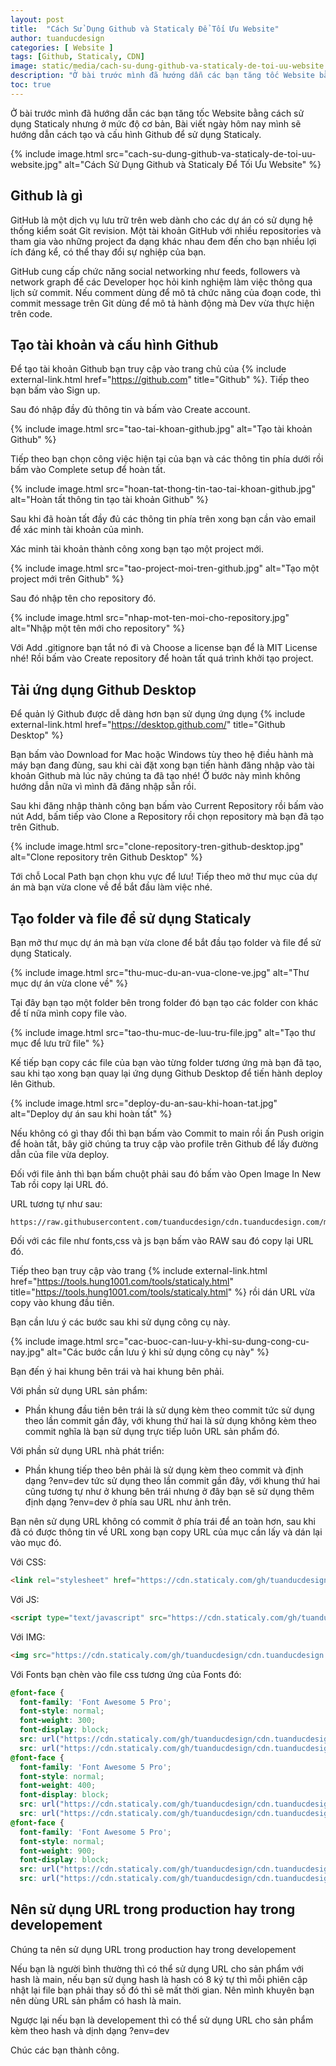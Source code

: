 ```yaml
---
layout: post
title:  "Cách Sử Dụng Github và Staticaly Để Tối Ưu Website"
author: tuanducdesign
categories: [ Website ]
tags: [Github, Staticaly, CDN]
image: static/media/cach-su-dung-github-va-staticaly-de-toi-uu-website.jpg
description: "Ở bài trước mình đã hướng dẫn các bạn tăng tốc Website bằng cách sử dụng Staticaly nhưng ở mức độ cơ bản."
toc: true
---
```


Ở bài trước mình đã hướng dẫn các bạn tăng tốc Website bằng cách sử dụng Staticaly nhưng ở mức độ cơ bản, Bài viết ngày hôm nay mình sẽ hướng dẫn cách tạo và cấu hình Github để sử dụng Staticaly.

{% include image.html src="cach-su-dung-github-va-staticaly-de-toi-uu-website.jpg" alt="Cách Sử Dụng Github và Staticaly Để Tối Ưu Website" %}

## Github là gì

GitHub là một dịch vụ lưu trữ trên web dành cho các dự án có sử dụng hệ thống kiểm soát Git revision. Một tài khoản GitHub với nhiều repositories và tham gia vào những project đa dạng khác nhau đem đến cho bạn nhiều lợi ích đáng kể, có thể thay đổi sự nghiệp của bạn.

GitHub cung cấp chức năng social networking như feeds, followers và network graph để các Developer học hỏi kinh nghiệm làm việc thông qua lịch sử commit. Nếu comment dùng để mô tả chức năng của đoạn code, thì commit message trên Git dùng để mô tả hành động mà Dev vừa thực hiện trên code.

## Tạo tài khoản và cấu hình Github

Để tạo tài khoản Github bạn truy cập vào trang chủ của {% include external-link.html href="https://github.com" title="Github" %}. Tiếp theo bạn bấm vào Sign up.

Sau đó nhập đầy đủ thông tin và bấm vào Create account.

{% include image.html src="tao-tai-khoan-github.jpg" alt="Tạo tài khoản Github" %}

Tiếp theo bạn chọn công việc hiện tại của bạn và các thông tin phía dưới rồi bấm vào Complete setup để hoàn tất.

{% include image.html src="hoan-tat-thong-tin-tao-tai-khoan-github.jpg" alt="Hoàn tất thông tin tạo tài khoản Github" %}

Sau khi đã hoàn tất đầy đủ các thông tin phía trên xong bạn cần vào email để xác minh tài khoản của mình.

Xác minh tài khoản thành công xong bạn tạo một project mới.

{% include image.html src="tao-project-moi-tren-github.jpg" alt="Tạo một project mới trên Github" %}

Sau đó nhập tên cho repository đó.

{% include image.html src="nhap-mot-ten-moi-cho-repository.jpg" alt="Nhập một tên mới cho repository" %}

Với Add .gitignore bạn tắt nó đi và Choose a license bạn để là MIT License nhé! Rồi bấm vào Create repository để hoàn tất quá trình khởi tạo project.

## Tải ứng dụng Github Desktop

Để quản lý Github được dễ dàng hơn bạn sử dụng ứng dụng {% include external-link.html href="https://desktop.github.com/" title="Github Desktop" %}

Bạn bấm vào Download for Mac hoặc Windows tùy theo hệ điều hành mà máy bạn đang đùng, sau khi cài đặt xong bạn tiến hành đăng nhập vào tài khoản Github mà lúc nãy chúng ta đã tạo nhé! Ở bước này mình không hướng dẫn nữa vì mình đã đăng nhập sẵn rồi.

Sau khi đăng nhập thành công bạn bấm vào Current Repository rồi bấm vào nút Add, bấm tiếp vào Clone a Repository rồi chọn repository mà bạn đã tạo trên Github.

{% include image.html src="clone-repository-tren-github-desktop.jpg" alt="Clone repository trên Github Desktop" %}

Tới chỗ Local Path bạn chọn khu vực để lưu! Tiếp theo mở thư mục của dự án mà bạn vừa clone về để bắt đầu làm việc nhé.

## Tạo folder và file để sử dụng Staticaly

Bạn mở thư mục dự án mà bạn vừa clone để bắt đầu tạo folder và file để sử dụng Staticaly.

{% include image.html src="thu-muc-du-an-vua-clone-ve.jpg" alt="Thư mục dự án vừa clone về" %}

Tại đây bạn tạo một folder bên trong folder đó bạn tạo các folder con khác để tí nữa mình copy file vào.

{% include image.html src="tao-thu-muc-de-luu-tru-file.jpg" alt="Tạo thư mục để lưu trữ file" %}

Kế tiếp bạn copy các file của bạn vào từng folder tương ứng mà bạn đã tạo, sau khi tạo xong bạn quay lại ứng dụng Github Desktop để tiến hành deploy lên Github.

{% include image.html src="deploy-du-an-sau-khi-hoan-tat.jpg" alt="Deploy dự án sau khi hoàn tất" %}

Nếu không có gì thay đổi thì bạn bấm vào Commit to main rồi ấn Push origin để hoàn tất, bây giờ chúng ta truy cập vào profile trên Github để lấy đường dẫn của file vừa deploy.

Đối với file ảnh thì bạn bấm chuột phải sau đó bấm vào Open Image In New Tab rồi copy lại URL đó.

URL tương tự như sau:

```text
https://raw.githubusercontent.com/tuanducdesign/cdn.tuanducdesign.com/main/assets/images/tuanducdesign.jpg
```

Đối với các file như fonts,css và js bạn bấm vào RAW sau đó copy lại URL đó.

Tiếp theo bạn truy cập vào trang {% include external-link.html href="https://tools.hung1001.com/tools/staticaly.html" title="https://tools.hung1001.com/tools/staticaly.html" %} rồi dán URL vừa copy vào khung đầu tiên.

Bạn cần lưu ý các bước sau khi sử dụng công cụ này.

{% include image.html src="cac-buoc-can-luu-y-khi-su-dung-cong-cu-nay.jpg" alt="Các bước cần lưu ý khi sử dụng công cụ này" %}

Bạn đến ý hai khung bên trái và hai khung bên phải.

Với phần sử dụng URL sản phẩm:

- Phần khung đầu tiên bên trái là sử dụng kèm theo commit tức sử dụng theo lần commit gần đây, với khung thứ hai là sử dụng không kèm theo commit nghĩa là bạn sử dụng trực tiếp luôn URL sản phẩm đó.

Với phần sử dụng URL nhà phát triển:

- Phần khung tiếp theo bên phải là sử dụng kèm theo commit và định dạng ?env=dev tức sử dụng theo lần commit gần đây, với khung thứ hai cũng tương tự như ở khung bên trái nhưng ở đây bạn sẽ sử dụng thêm định dạng ?env=dev ở phía sau URL như ảnh trên.

Bạn nên sử dụng URL không có commit ở phía trái để an toàn hơn, sau khi đã có được thông tin về URL xong bạn copy URL của mục cần lấy và dán lại vào mục đó.

Với CSS:

```html
<link rel="stylesheet" href="https://cdn.staticaly.com/gh/tuanducdesign/cdn.tuanducdesign.com/main/assets/css/animate.css">
```

Với JS:

```html
<script type="text/javascript" src="https://cdn.staticaly.com/gh/tuanducdesign/cdn.tuanducdesign.com/main/assets/js/jquery.min.js"></script>
```

Với IMG:

```html
<img src="https://cdn.staticaly.com/gh/tuanducdesign/cdn.tuanducdesign.com/main/assets/images/tuanducdesign.jpg">
```

Với Fonts bạn chèn vào file css tương ứng của Fonts đó:

```css
@font-face {
  font-family: 'Font Awesome 5 Pro';
  font-style: normal;
  font-weight: 300;
  font-display: block;
  src: url("https://cdn.staticaly.com/gh/tuanducdesign/cdn.tuanducdesign.com/main/assets/fonts/fa-light-300.eot");
  src: url("https://cdn.staticaly.com/gh/tuanducdesign/cdn.tuanducdesign.com/main/assets/fonts/fa-light-300.eot?#iefix") format("embedded-opentype"), url("https://cdn.staticaly.com/gh/tuanducdesign/cdn.tuanducdesign.com/main/assets/fonts/fa-light-300.woff2") format("woff2"), url("https://cdn.staticaly.com/gh/tuanducdesign/cdn.tuanducdesign.com/main/assets/fonts/fa-light-300.woff") format("woff"), url("https://cdn.staticaly.com/gh/tuanducdesign/cdn.tuanducdesign.com/main/assets/fonts/fa-light-300.ttf") format("truetype"), url("https://cdn.staticaly.com/gh/tuanducdesign/cdn.tuanducdesign.com/main/assets/fonts/fa-light-300.svg#fontawesome") format("svg"); }
@font-face {
  font-family: 'Font Awesome 5 Pro';
  font-style: normal;
  font-weight: 400;
  font-display: block;
  src: url("https://cdn.staticaly.com/gh/tuanducdesign/cdn.tuanducdesign.com/main/assets/fonts/fa-regular-400.eot");
  src: url("https://cdn.staticaly.com/gh/tuanducdesign/cdn.tuanducdesign.com/main/assets/fonts/fa-regular-400.eot?#iefix") format("embedded-opentype"), url("https://cdn.staticaly.com/gh/tuanducdesign/cdn.tuanducdesign.com/main/assets/fonts/fa-regular-400.woff2") format("woff2"), url("https://cdn.staticaly.com/gh/tuanducdesign/cdn.tuanducdesign.com/main/assets/fonts/fa-regular-400.woff") format("woff"), url("https://cdn.staticaly.com/gh/tuanducdesign/cdn.tuanducdesign.com/main/assets/fonts/fa-regular-400.ttf") format("truetype"), url("https://cdn.staticaly.com/gh/tuanducdesign/cdn.tuanducdesign.com/main/assets/fonts/fa-regular-400.svg#fontawesome") format("svg"); }
@font-face {
  font-family: 'Font Awesome 5 Pro';
  font-style: normal;
  font-weight: 900;
  font-display: block;
  src: url("https://cdn.staticaly.com/gh/tuanducdesign/cdn.tuanducdesign.com/main/assets/fonts/fa-solid-900.eot");
  src: url("https://cdn.staticaly.com/gh/tuanducdesign/cdn.tuanducdesign.com/main/assets/fonts/fa-solid-900.eot?#iefix") format("embedded-opentype"), url("https://cdn.staticaly.com/gh/tuanducdesign/cdn.tuanducdesign.com/main/assets/fonts/fa-solid-900.woff2") format("woff2"), url("https://cdn.staticaly.com/gh/tuanducdesign/cdn.tuanducdesign.com/main/assets/fonts/fa-solid-900.woff") format("woff"), url("https://cdn.staticaly.com/gh/tuanducdesign/cdn.tuanducdesign.com/main/assets/fonts/fa-solid-900.ttf") format("truetype"), url("https://cdn.staticaly.com/gh/tuanducdesign/cdn.tuanducdesign.com/main/assets/fonts/fa-solid-900.svg#fontawesome") format("svg"); }
```

## Nên sử dụng URL trong production hay trong developement

Chúng ta nên sử dụng URL trong production hay trong developement

Nếu bạn là người bình thường thì có thể sử dụng URL cho sản phẩm với hash là main, nếu bạn sử dụng hash là hash có 8 ký tự thì mỗi phiên cập nhật lại file bạn phải thay số đó thì sẽ mất thời gian. Nên mình khuyên bạn nên dùng URL sản phẩm có hash là main.

Ngược lại nếu bạn là developement thì có thể sử dụng URL cho sản phẩm kèm theo hash và dịnh dạng ?env=dev

Chúc các bạn thành công.
